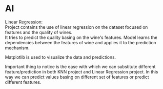 # AI
Linear Regression:</br>
Project contains the use of linear regression on the dataset focused on features and the quality of wines.</br>
It tries to predict the quality basing on the wine's features. Model learns the dependencies between the features
of wine and applies it to the prediction mechanism.</br> 

Matplotlib is used to visualize the data and predictions.</br> 

Important thing to notice is the ease with which we can substitute different feature/prediction in both KNN project and Linear Regression project. 
In this way we can predict values basing on different set of features or predict different features.
